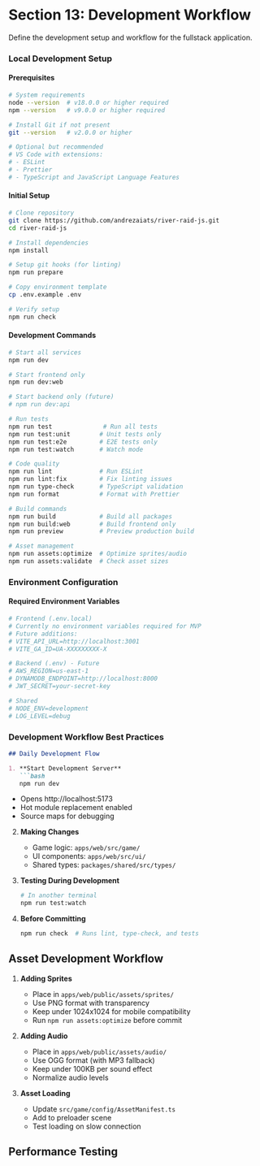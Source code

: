 # Section 13: Development Workflow

Define the development setup and workflow for the fullstack application.

### Local Development Setup

#### Prerequisites

```bash
# System requirements
node --version  # v18.0.0 or higher required
npm --version   # v9.0.0 or higher required

# Install Git if not present
git --version   # v2.0.0 or higher

# Optional but recommended
# VS Code with extensions:
# - ESLint
# - Prettier
# - TypeScript and JavaScript Language Features
```

#### Initial Setup

```bash
# Clone repository
git clone https://github.com/andrezaiats/river-raid-js.git
cd river-raid-js

# Install dependencies
npm install

# Setup git hooks (for linting)
npm run prepare

# Copy environment template
cp .env.example .env

# Verify setup
npm run check
```

#### Development Commands

```bash
# Start all services
npm run dev

# Start frontend only
npm run dev:web

# Start backend only (future)
# npm run dev:api

# Run tests
npm run test              # Run all tests
npm run test:unit        # Unit tests only
npm run test:e2e         # E2E tests only
npm run test:watch       # Watch mode

# Code quality
npm run lint             # Run ESLint
npm run lint:fix         # Fix linting issues
npm run type-check       # TypeScript validation
npm run format           # Format with Prettier

# Build commands
npm run build            # Build all packages
npm run build:web        # Build frontend only
npm run preview          # Preview production build

# Asset management
npm run assets:optimize  # Optimize sprites/audio
npm run assets:validate  # Check asset sizes
```

### Environment Configuration

#### Required Environment Variables

```bash
# Frontend (.env.local)
# Currently no environment variables required for MVP
# Future additions:
# VITE_API_URL=http://localhost:3001
# VITE_GA_ID=UA-XXXXXXXXX-X

# Backend (.env) - Future
# AWS_REGION=us-east-1
# DYNAMODB_ENDPOINT=http://localhost:8000
# JWT_SECRET=your-secret-key

# Shared
# NODE_ENV=development
# LOG_LEVEL=debug
```

### Development Workflow Best Practices

```markdown
## Daily Development Flow

1. **Start Development Server**
   ```bash
   npm run dev
   ```
   - Opens http://localhost:5173
   - Hot module replacement enabled
   - Source maps for debugging

2. **Making Changes**
   - Game logic: `apps/web/src/game/`
   - UI components: `apps/web/src/ui/`
   - Shared types: `packages/shared/src/types/`
   
3. **Testing During Development**
   ```bash
   # In another terminal
   npm run test:watch
   ```

4. **Before Committing**
   ```bash
   npm run check  # Runs lint, type-check, and tests
   ```

## Asset Development Workflow

1. **Adding Sprites**
   - Place in `apps/web/public/assets/sprites/`
   - Use PNG format with transparency
   - Keep under 1024x1024 for mobile compatibility
   - Run `npm run assets:optimize` before commit

2. **Adding Audio**
   - Place in `apps/web/public/assets/audio/`
   - Use OGG format (with MP3 fallback)
   - Keep under 100KB per sound effect
   - Normalize audio levels

3. **Asset Loading**
   - Update `src/game/config/AssetManifest.ts`
   - Add to preloader scene
   - Test loading on slow connection

## Performance Testing

```bash
